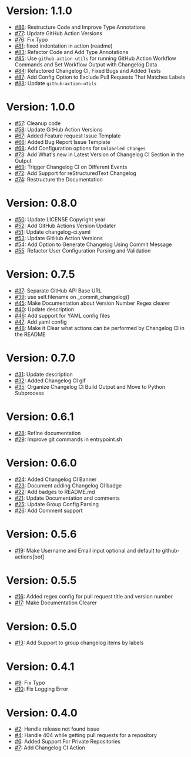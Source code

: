 # Version: 1.1.0

* [#86](https://github.com/saadmk11/changelog-ci/pull/86): Restructure Code and Improve Type Annotations
* [#77](https://github.com/saadmk11/changelog-ci/pull/77): Update GitHub Action Versions
* [#76](https://github.com/saadmk11/changelog-ci/pull/76): Fix Typo
* [#81](https://github.com/saadmk11/changelog-ci/pull/81): fixed indentation in action (readme)
* [#83](https://github.com/saadmk11/changelog-ci/pull/83): Refactor Code and Add Type Annotations
* [#85](https://github.com/saadmk11/changelog-ci/pull/85): Use `github-action-utils` for running GitHub Action Workflow Commands and Set Workflow Output with Changelog Data
* [#84](https://github.com/saadmk11/changelog-ci/pull/84): Refactored Changelog CI, Fixed Bugs and Added Tests
* [#87](https://github.com/saadmk11/changelog-ci/pull/87): Add Config Option to Exclude Pull Requests That Matches Labels
* [#88](https://github.com/saadmk11/changelog-ci/pull/88): Update `github-action-utils`


# Version: 1.0.0

* [#57](https://github.com/saadmk11/changelog-ci/pull/57): Cleanup code
* [#58](https://github.com/saadmk11/changelog-ci/pull/58): Update GitHub Action Versions
* [#67](https://github.com/saadmk11/changelog-ci/pull/67): Added Feature request Issue Template
* [#66](https://github.com/saadmk11/changelog-ci/pull/66): Added Bug Report Issue Template
* [#68](https://github.com/saadmk11/changelog-ci/pull/68): Add Configuration options for `Unlabeled Changes`
* [#73](https://github.com/saadmk11/changelog-ci/pull/73): Add What's new in Latest Version of Changelog CI Section in the Output
* [#69](https://github.com/saadmk11/changelog-ci/pull/69): Trigger Changelog CI on Different Events
* [#72](https://github.com/saadmk11/changelog-ci/pull/72): Add Support for reStructuredText Changelog
* [#74](https://github.com/saadmk11/changelog-ci/pull/74): Restructure the Documentation


# Version: 0.8.0

* [#50](https://github.com/saadmk11/changelog-ci/pull/50): Update LICENSE Copyright year
* [#52](https://github.com/saadmk11/changelog-ci/pull/52): Add GitHub Actions Version Updater
* [#51](https://github.com/saadmk11/changelog-ci/pull/51): Update changelog-ci.yaml
* [#53](https://github.com/saadmk11/changelog-ci/pull/53): Update GitHub Action Versions
* [#54](https://github.com/saadmk11/changelog-ci/pull/54): Add Option to Generate Changelog Using Commit Message
* [#55](https://github.com/saadmk11/changelog-ci/pull/55): Refactor User Configuration Parsing and Validation


# Version: 0.7.5

* [#37](https://github.com/saadmk11/changelog-ci/pull/37): Separate GitHub API Base URL
* [#39](https://github.com/saadmk11/changelog-ci/pull/39): use self.filename on _commit_changelog()
* [#45](https://github.com/saadmk11/changelog-ci/pull/45): Make Documentation about Version Number Regex clearer
* [#40](https://github.com/saadmk11/changelog-ci/pull/40): Update description
* [#46](https://github.com/saadmk11/changelog-ci/pull/46): Add support for YAML config files
* [#47](https://github.com/saadmk11/changelog-ci/pull/47): Add yaml config
* [#48](https://github.com/saadmk11/changelog-ci/pull/48): Make it Clear what actions can be performed by Changelog CI in the README


# Version: 0.7.0

* [#31](https://github.com/saadmk11/changelog-ci/pull/31): Update description
* [#32](https://github.com/saadmk11/changelog-ci/pull/32): Added Changelog CI gif
* [#35](https://github.com/saadmk11/changelog-ci/pull/35): Organize Changelog CI Build Output and Move to Python Subprocess


# Version: 0.6.1

* [#28](https://github.com/saadmk11/changelog-ci/pull/28): Refine documentation
* [#29](https://github.com/saadmk11/changelog-ci/pull/29): Improve git commands in entrypoint.sh


# Version: 0.6.0

* [#24](https://github.com/saadmk11/changelog-ci/pull/24): Added Changelog CI Banner
* [#23](https://github.com/saadmk11/changelog-ci/pull/23): Document adding Changelog CI badge
* [#22](https://github.com/saadmk11/changelog-ci/pull/22): Add badges to README.md
* [#21](https://github.com/saadmk11/changelog-ci/pull/21): Update Documentation and comments
* [#25](https://github.com/saadmk11/changelog-ci/pull/25): Update Group Config Parsing
* [#26](https://github.com/saadmk11/changelog-ci/pull/26): Add Comment support


Version: 0.5.6
==============

* [#19](https://github.com/saadmk11/changelog-ci/pull/19): Make Username and Email input optional and default to github-actions[bot]


Version: 0.5.5
==============

* [#16](https://github.com/saadmk11/changelog-ci/pull/16): Added regex config for pull request title and version number
* [#17](https://github.com/saadmk11/changelog-ci/pull/17): Make Documentation Clearer


Version: 0.5.0
==============

* [#13](https://github.com/saadmk11/changelog-ci/pull/13): Add Support to group changelog items by labels


Version: 0.4.1
==============

* [#9](https://github.com/saadmk11/changelog-ci/pull/9): Fix Typo
* [#10](https://github.com/saadmk11/changelog-ci/pull/10): Fix Logging Error


Version: 0.4.0
==============

* [#2](https://github.com/saadmk11/changelog-ci/pull/2): Handle release not found issue
* [#4](https://github.com/saadmk11/changelog-ci/pull/4): Handle 404 while getting pull requests for a repository
* [#6](https://github.com/saadmk11/changelog-ci/pull/6): Added Support For Private Repositories
* [#7](https://github.com/saadmk11/changelog-ci/pull/7): Add Changelog CI Action
